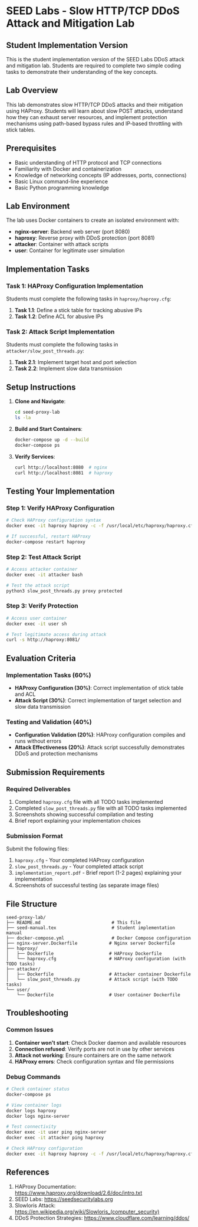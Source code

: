 # SEED Labs - Slow HTTP/TCP DDoS Attack and Mitigation Lab

## Student Implementation Version

This is the student implementation version of the SEED Labs DDoS attack and mitigation lab. Students are required to complete two simple coding tasks to demonstrate their understanding of the key concepts.

## Lab Overview

This lab demonstrates slow HTTP/TCP DDoS attacks and their mitigation using HAProxy. Students will learn about slow POST attacks, understand how they can exhaust server resources, and implement protection mechanisms using path-based bypass rules and IP-based throttling with stick tables.

## Prerequisites

- Basic understanding of HTTP protocol and TCP connections
- Familiarity with Docker and containerization
- Knowledge of networking concepts (IP addresses, ports, connections)
- Basic Linux command-line experience
- Basic Python programming knowledge

## Lab Environment

The lab uses Docker containers to create an isolated environment with:

- **nginx-server**: Backend web server (port 8080)
- **haproxy**: Reverse proxy with DDoS protection (port 8081)
- **attacker**: Container with attack scripts
- **user**: Container for legitimate user simulation

## Implementation Tasks

### Task 1: HAProxy Configuration Implementation

Students must complete the following tasks in `haproxy/haproxy.cfg`:

1. **Task 1.1**: Define a stick table for tracking abusive IPs
2. **Task 1.2**: Define ACL for abusive IPs

### Task 2: Attack Script Implementation

Students must complete the following tasks in `attacker/slow_post_threads.py`:

1. **Task 2.1**: Implement target host and port selection
2. **Task 2.2**: Implement slow data transmission

## Setup Instructions

1. **Clone and Navigate**:
   ```bash
   cd seed-proxy-lab
   ls -la
   ```

2. **Build and Start Containers**:
   ```bash
   docker-compose up -d --build
   docker-compose ps
   ```

3. **Verify Services**:
   ```bash
   curl http://localhost:8080  # nginx
   curl http://localhost:8081  # haproxy
   ```

## Testing Your Implementation

### Step 1: Verify HAProxy Configuration
```bash
# Check HAProxy configuration syntax
docker exec -it haproxy haproxy -c -f /usr/local/etc/haproxy/haproxy.cfg

# If successful, restart HAProxy
docker-compose restart haproxy
```

### Step 2: Test Attack Script
```bash
# Access attacker container
docker exec -it attacker bash

# Test the attack script
python3 slow_post_threads.py proxy protected
```

### Step 3: Verify Protection
```bash
# Access user container
docker exec -it user sh

# Test legitimate access during attack
curl -s http://haproxy:8081/
```

## Evaluation Criteria

### Implementation Tasks (60%)
- **HAProxy Configuration (30%)**: Correct implementation of stick table and ACL
- **Attack Script (30%)**: Correct implementation of target selection and slow data transmission

### Testing and Validation (40%)
- **Configuration Validation (20%)**: HAProxy configuration compiles and runs without errors
- **Attack Effectiveness (20%)**: Attack script successfully demonstrates DDoS and protection mechanisms

## Submission Requirements

### Required Deliverables
1. Completed `haproxy.cfg` file with all TODO tasks implemented
2. Completed `slow_post_threads.py` file with all TODO tasks implemented
3. Screenshots showing successful compilation and testing
4. Brief report explaining your implementation choices

### Submission Format
Submit the following files:
1. `haproxy.cfg` - Your completed HAProxy configuration
2. `slow_post_threads.py` - Your completed attack script
3. `implementation_report.pdf` - Brief report (1-2 pages) explaining your implementation
4. Screenshots of successful testing (as separate image files)

## File Structure

```
seed-proxy-lab/
├── README.md                           # This file
├── seed-manual.tex                     # Student implementation manual
├── docker-compose.yml                  # Docker Compose configuration
├── nginx-server.Dockerfile            # Nginx server Dockerfile
├── haproxy/
│   ├── Dockerfile                     # HAProxy Dockerfile
│   └── haproxy.cfg                    # HAProxy configuration (with TODO tasks)
├── attacker/
│   ├── Dockerfile                     # Attacker container Dockerfile
│   └── slow_post_threads.py           # Attack script (with TODO tasks)
└── user/
    └── Dockerfile                     # User container Dockerfile
```

## Troubleshooting

### Common Issues
1. **Container won't start**: Check Docker daemon and available resources
2. **Connection refused**: Verify ports are not in use by other services
3. **Attack not working**: Ensure containers are on the same network
4. **HAProxy errors**: Check configuration syntax and file permissions

### Debug Commands
```bash
# Check container status
docker-compose ps

# View container logs
docker logs haproxy
docker logs nginx-server

# Test connectivity
docker exec -it user ping nginx-server
docker exec -it attacker ping haproxy

# Check HAProxy configuration
docker exec -it haproxy haproxy -c -f /usr/local/etc/haproxy/haproxy.cfg
```

## References

1. HAProxy Documentation: https://www.haproxy.org/download/2.6/doc/intro.txt
2. SEED Labs: https://seedsecuritylabs.org
3. Slowloris Attack: https://en.wikipedia.org/wiki/Slowloris_(computer_security)
4. DDoS Protection Strategies: https://www.cloudflare.com/learning/ddos/
